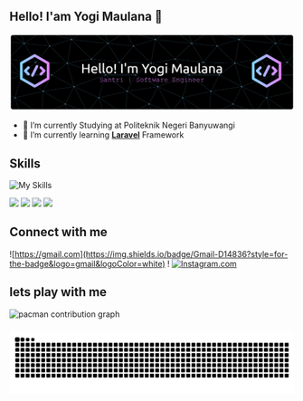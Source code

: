 ## Hello! I'am Yogi Maulana  👋

 ![Yogi Maulana](img/github-header-banner.jpg)
<!--
**maulanayogi938-lang/bmaulanayogi938-lang** is a ✨ _special_ ✨ repository because its `README.md` (this file) appears on your GitHub profile.

Here are some ideas to get you started:

- 🔭 I’m currently working on ...
- 🌱 I’m currently learning ...
- 👯 I’m looking to collaborate on ...
- 🤔 I’m looking for help with ...
- 💬 Ask me about ...
- 📫 How to reach me: ...
- 😄 Pronouns: ...
- ⚡ Fun fact: ...
-->

- 🌱 I’m currently Studying at Politeknik Negeri Banyuwangi
- 🌱 I’m currently learning [**Laravel**](https://laravel.com) Framework


## Skills

![My Skills](https://skillicons.dev/icons?i=figma,html,css,php&theme=light)


<img src="https://img.shields.io/badge/Figma-F24E1E?style=for-the-badge&logo=figma&logoColor=white" />
<img src="https://img.shields.io/badge/HTML5-E34F26?style=for-the-badge&logo=html5&logoColor=white" />
<img src="https://img.shields.io/badge/CSS3-1572B6?style=for-the-badge&logo=css3&logoColor=white" />
<img src="https://img.shields.io/badge/PHP-777BB4?style=for-the-badge&logo=php&logoColor=white" />

 ## Connect with me
 
  ![https://gmail.com](https://img.shields.io/badge/Gmail-D14836?style=for-the-badge&logo=gmail&logoColor=white) ! [![Instagram.com](https://img.shields.io/badge/Instagram-E4405F?style=for-the-badge&logo=instagram&logoColor=white)](https://instagram.com/sandhikagalih)

## lets play with me
<picture>
  <source media="(prefers-color-scheme: dark)" srcset="https://raw.githubusercontent.com/maulanayogi938-lang/maulanayogi938-lang/output/pacman-contribution-graph-dark.svg">
  <source media="(prefers-color-scheme: light)" srcset="https://raw.githubusercontent.com/maulanayogi938-lang/maulanayogi938-lang/output/pacman-contribution-graph.svg">
  <img alt="pacman contribution graph" src="https://raw.githubusercontent.com/maulanayogi938-lang/maulanayogi938-lang/output/pacman-contribution-graph.svg">
</picture>

###

<img src="https://raw.githubusercontent.com/maulanayogi938-lang/maulanayogi938-lang/output/snake.svg" alt="Snake animation" />

###


